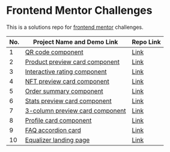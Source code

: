 <h1>Frontend Mentor Challenges</h1>
<p>This is a solutions repo for <a href="https://www.frontendmentor.io/">frontend mentor</a> challenges.</p>

|No.|Project Name and Demo Link|Repo Link|
|---|---|---|
|1|[QR code component](https://qr-code-component-khkh0109.vercel.app)|[Link](https://github.com/khkh0109/frontend-mentor-challenges/tree/main/qr-code-component)|
|2|[Product preview card component](https://preview-component-pi.vercel.app)|[Link](https://github.com/khkh0109/frontend-mentor-challenges/tree/main/product-preview-card-component)|
|3|[Interactive rating component](https://interactive-rating-component-xi-six.vercel.app)|[Link](https://github.com/khkh0109/frontend-mentor-challenges/tree/main/interactive-rating-component)|
|4|[NFT preview card component](https://nft-preview-0109.netlify.app/)|[Link](https://github.com/khkh0109/frontend-mentor-challenges/tree/main/nft-preview-card-component)|
|5|[Order summary component](https://order-summary-component-22815.netlify.app)|[Link](https://github.com/khkh0109/frontend-mentor-challenges/tree/main/order-summary-component)|
|6|[Stats preview card component](https://stats-preview-card-component-220825.netlify.app)|[Link](https://github.com/khkh0109/frontend-mentor-challenges/tree/main/stats-preview-card-component)|
|7|[3-column preview card component](https://3-column-preview-220828.netlify.app)|[Link](https://github.com/khkh0109/frontend-mentor-challenges/tree/main/3-column-preview-card-component)|
|8|[Profile card component](https://profile-card-component-220829.netlify.app)|[Link](https://github.com/khkh0109/frontend-mentor-challenges/tree/main/profile-card-component)|
|9|[FAQ accordion card](https://faq-accordion-card-220906.netlify.app)|[Link](https://github.com/khkh0109/frontend-mentor-challenges/tree/main/faq-accordion-card)|
|10|[Equalizer landing page](https://equalizer-landing-page-220925.netlify.app)|[Link](https://github.com/khkh0109/frontend-mentor-challenges/tree/main/equalizer-landing-page)|
